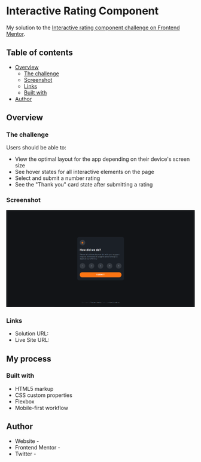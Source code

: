 # Interactive Rating Component

My solution to the [Interactive rating component challenge on Frontend Mentor](https://www.frontendmentor.io/challenges/interactive-rating-component-koxpeBUmI).

## Table of contents

- [Overview](#overview)
  - [The challenge](#the-challenge)
  - [Screenshot](#screenshot)
  - [Links](#links)
  - [Built with](#built-with)
- [Author](#author)

## Overview

### The challenge

Users should be able to:

- View the optimal layout for the app depending on their device's screen size
- See hover states for all interactive elements on the page
- Select and submit a number rating
- See the "Thank you" card state after submitting a rating

### Screenshot

![](/images/screenshot.png)


### Links

- Solution URL: [](https://www.frontendmentor.io/solutions/splash-mall-rating-page-html-flexbox-css-javascript-ukZRxbmoa2)
- Live Site URL: [](https://splashratingpage.vercel.app/)

## My process

### Built with

- HTML5 markup
- CSS custom properties
- Flexbox
- Mobile-first workflow


## Author

- Website - [](https://albertjonathan.netlify.app)
- Frontend Mentor - [](https://www.frontendmentor.io/profile/repsandcode)
- Twitter - [](https://twitter.com/repsandcode)
